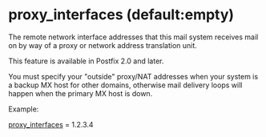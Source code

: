 # proxy_interfaces (default:empty) 


The remote network interface addresses that this mail system receives mail
on by way of a proxy or network address translation unit.



This feature is available in Postfix 2.0 and later.


 You must specify your "outside" proxy/NAT addresses when your
system is a backup MX host for other domains, otherwise mail delivery
loops will happen when the primary MX host is down.  


Example:



<a href="postconf.5.html#proxy_interfaces">proxy_interfaces</a> = 1.2.3.4



